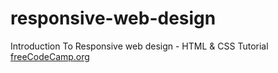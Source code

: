 # responsive-web-design
Introduction To Responsive web design - HTML &amp; CSS Tutorial
[freeCodeCamp.org](https://youtu.be/srvUrASNj0s?t=1372)